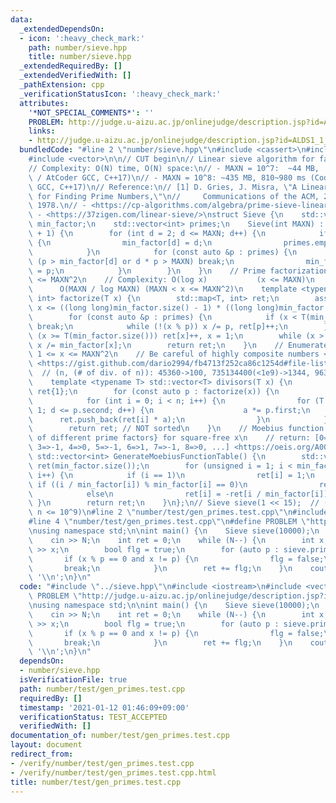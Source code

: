 ```yaml
---
data:
  _extendedDependsOn:
  - icon: ':heavy_check_mark:'
    path: number/sieve.hpp
    title: number/sieve.hpp
  _extendedRequiredBy: []
  _extendedVerifiedWith: []
  _pathExtension: cpp
  _verificationStatusIcon: ':heavy_check_mark:'
  attributes:
    '*NOT_SPECIAL_COMMENTS*': ''
    PROBLEM: http://judge.u-aizu.ac.jp/onlinejudge/description.jsp?id=ALDS1_1_C
    links:
    - http://judge.u-aizu.ac.jp/onlinejudge/description.jsp?id=ALDS1_1_C
  bundledCode: "#line 2 \"number/sieve.hpp\"\n#include <cassert>\n#include <map>\n\
    #include <vector>\n\n// CUT begin\n// Linear sieve algorithm for fast prime factorization\n\
    // Complexity: O(N) time, O(N) space:\n// - MAXN = 10^7:  ~44 MB,  80~100 ms (Codeforces\
    \ / AtCoder GCC, C++17)\n// - MAXN = 10^8: ~435 MB, 810~980 ms (Codeforces / AtCoder\
    \ GCC, C++17)\n// Reference:\n// [1] D. Gries, J. Misra, \"A Linear Sieve Algorithm\
    \ for Finding Prime Numbers,\"\n//     Communications of the ACM, 21(12), 999-1003,\
    \ 1978.\n// - <https://cp-algorithms.com/algebra/prime-sieve-linear.html>\n//\
    \ - <https://37zigen.com/linear-sieve/>\nstruct Sieve {\n    std::vector<int>\
    \ min_factor;\n    std::vector<int> primes;\n    Sieve(int MAXN) : min_factor(MAXN\
    \ + 1) {\n        for (int d = 2; d <= MAXN; d++) {\n            if (!min_factor[d])\
    \ {\n                min_factor[d] = d;\n                primes.emplace_back(d);\n\
    \            }\n            for (const auto &p : primes) {\n                if\
    \ (p > min_factor[d] or d * p > MAXN) break;\n                min_factor[d * p]\
    \ = p;\n            }\n        }\n    }\n    // Prime factorization for 1 <= x\
    \ <= MAXN^2\n    // Complexity: O(log x)           (x <= MAXN)\n    //       \
    \      O(MAXN / log MAXN) (MAXN < x <= MAXN^2)\n    template <typename T> std::map<T,\
    \ int> factorize(T x) {\n        std::map<T, int> ret;\n        assert(x > 0 and\
    \ x <= ((long long)min_factor.size() - 1) * ((long long)min_factor.size() - 1));\n\
    \        for (const auto &p : primes) {\n            if (x < T(min_factor.size()))\
    \ break;\n            while (!(x % p)) x /= p, ret[p]++;\n        }\n        if\
    \ (x >= T(min_factor.size())) ret[x]++, x = 1;\n        while (x > 1) ret[min_factor[x]]++,\
    \ x /= min_factor[x];\n        return ret;\n    }\n    // Enumerate divisors of\
    \ 1 <= x <= MAXN^2\n    // Be careful of highly composite numbers <https://oeis.org/A002182/list>\
    \ <https://gist.github.com/dario2994/fb4713f252ca86c1254d#file-list-txt>:\n  \
    \  // (n, (# of div. of n)): 45360->100, 735134400(<1e9)->1344, 963761198400(<1e12)->6720\n\
    \    template <typename T> std::vector<T> divisors(T x) {\n        std::vector<T>\
    \ ret{1};\n        for (const auto p : factorize(x)) {\n            int n = ret.size();\n\
    \            for (int i = 0; i < n; i++) {\n                for (T a = 1, d =\
    \ 1; d <= p.second; d++) {\n                    a *= p.first;\n              \
    \      ret.push_back(ret[i] * a);\n                }\n            }\n        }\n\
    \        return ret; // NOT sorted\n    }\n    // Moebius function Table, (-1)^{#\
    \ of different prime factors} for square-free x\n    // return: [0=>0, 1=>1, 2=>-1,\
    \ 3=>-1, 4=>0, 5=>-1, 6=>1, 7=>-1, 8=>0, ...] <https://oeis.org/A008683>\n   \
    \ std::vector<int> GenerateMoebiusFunctionTable() {\n        std::vector<int>\
    \ ret(min_factor.size());\n        for (unsigned i = 1; i < min_factor.size();\
    \ i++) {\n            if (i == 1)\n                ret[i] = 1;\n            else\
    \ if ((i / min_factor[i]) % min_factor[i] == 0)\n                ret[i] = 0;\n\
    \            else\n                ret[i] = -ret[i / min_factor[i]];\n       \
    \ }\n        return ret;\n    }\n};\n// Sieve sieve(1 << 15);  // (can factorize\
    \ n <= 10^9)\n#line 2 \"number/test/gen_primes.test.cpp\"\n#include <iostream>\n\
    #line 4 \"number/test/gen_primes.test.cpp\"\n#define PROBLEM \"http://judge.u-aizu.ac.jp/onlinejudge/description.jsp?id=ALDS1_1_C\"\
    \nusing namespace std;\n\nint main() {\n    Sieve sieve(10000);\n    int N;\n\
    \    cin >> N;\n    int ret = 0;\n    while (N--) {\n        int x;\n        cin\
    \ >> x;\n        bool flg = true;\n        for (auto p : sieve.primes)\n     \
    \       if (x % p == 0 and x != p) {\n                flg = false;\n         \
    \       break;\n            }\n        ret += flg;\n    }\n    cout << ret <<\
    \ '\\n';\n}\n"
  code: "#include \"../sieve.hpp\"\n#include <iostream>\n#include <vector>\n#define\
    \ PROBLEM \"http://judge.u-aizu.ac.jp/onlinejudge/description.jsp?id=ALDS1_1_C\"\
    \nusing namespace std;\n\nint main() {\n    Sieve sieve(10000);\n    int N;\n\
    \    cin >> N;\n    int ret = 0;\n    while (N--) {\n        int x;\n        cin\
    \ >> x;\n        bool flg = true;\n        for (auto p : sieve.primes)\n     \
    \       if (x % p == 0 and x != p) {\n                flg = false;\n         \
    \       break;\n            }\n        ret += flg;\n    }\n    cout << ret <<\
    \ '\\n';\n}\n"
  dependsOn:
  - number/sieve.hpp
  isVerificationFile: true
  path: number/test/gen_primes.test.cpp
  requiredBy: []
  timestamp: '2021-01-12 01:46:09+09:00'
  verificationStatus: TEST_ACCEPTED
  verifiedWith: []
documentation_of: number/test/gen_primes.test.cpp
layout: document
redirect_from:
- /verify/number/test/gen_primes.test.cpp
- /verify/number/test/gen_primes.test.cpp.html
title: number/test/gen_primes.test.cpp
---
```

